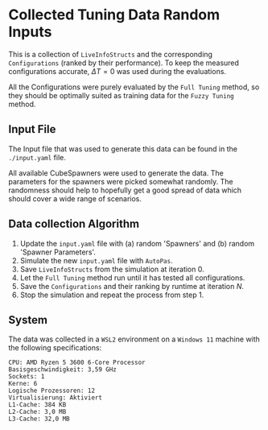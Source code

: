 # Collected Tuning Data Random Inputs

This is a collection of `LiveInfoStructs` and the corresponding `Configurations` (ranked by their performance). To keep the measured configurations accurate, $\Delta T = 0$ was used during the evaluations.

All the Configurations were purely evaluated by the `Full Tuning` method, so they should be optimally suited as training data for the `Fuzzy Tuning` method.

## Input File

The Input file that was used to generate this data can be found in the `./input.yaml` file.

All available CubeSpawners were used to generate the data. The parameters for the spawners were picked somewhat randomly.
The randomness should help to hopefully get a good spread of data which should cover a wide range of scenarios.

## Data collection Algorithm

1. Update the `input.yaml` file with (a) random 'Spawners' and (b) random 'Spawner Parameters'.
2. Simulate the new `input.yaml` file with `AutoPas`.
3. Save `LiveInfoStructs` from the simulation at iteration $0$.
4. Let the `Full Tuning` method run until it has tested all configurations.
5. Save the `Configurations` and their ranking by runtime at iteration $N$.
6. Stop the simulation and repeat the process from step 1.

## System

The data was collected in a `WSL2` environment on a `Windows 11` machine with the following specifications:

```text
CPU: AMD Ryzen 5 3600 6-Core Processor
Basisgeschwindigkeit: 3,59 GHz
Sockets: 1
Kerne: 6
Logische Prozessoren: 12
Virtualisierung: Aktiviert
L1-Cache: 384 KB
L2-Cache: 3,0 MB
L3-Cache: 32,0 MB
```
